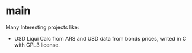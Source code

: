 # main
Many Interesting projects like:
* USD Liqui Calc from ARS and USD data from bonds prices, writed in C with GPL3 license.
